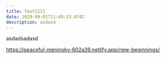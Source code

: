 ```yaml
---
title: Test1111
date: 2020-09-01T11:49:23.974Z
description: asdasd
---
```

asdadsadasd



<https://peaceful-meninsky-602a39.netlify.app/new-beginnings/>